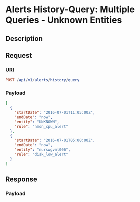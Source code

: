 # Alerts History-Query: Multiple Queries - Unknown Entities

## Description

## Request

### URI

```elm
POST /api/v1/alerts/history/query
```

### Payload

```json
[
  {
    "startDate": "2016-07-01T11:05:00Z",
    "endDate": "now",
    "entity": "UNKNOWN",
    "rule": "nmon_cpu_alert"
  },
  {
    "startDate": "2016-07-01T05:00:00Z",
    "endDate": "now",
    "entity": "nurswgvml006",
    "rule": "disk_low_alert"
  }
]
```

## Response

### Payload